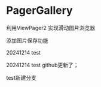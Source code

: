 # PagerGallery
利用ViewPager2 实现滑动图片浏览器

添加图片保存功能

20241214 test

20241214 test github更新了；  

test新建分支
